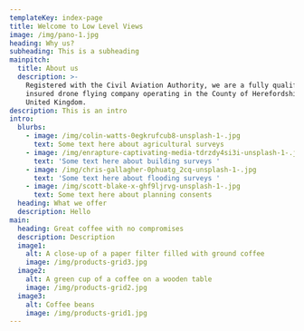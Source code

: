 ```yaml
---
templateKey: index-page
title: Welcome to Low Level Views
image: /img/pano-1.jpg
heading: Why us?
subheading: This is a subheading
mainpitch:
  title: About us
  description: >-
    Registered with the Civil Aviation Authority, we are a fully qualified and
    insured drone flying company operating in the County of Herefordshire in the
    United Kingdom.
description: This is an intro
intro:
  blurbs:
    - image: /img/colin-watts-0egkrufcub8-unsplash-1-.jpg
      text: Some text here about agricultural surveys
    - image: /img/enrapture-captivating-media-tdrzdy4si3i-unsplash-1-.jpg
      text: 'Some text here about building surveys '
    - image: /img/chris-gallagher-0phuatg_2cq-unsplash-1-.jpg
      text: 'Some text here about flooding surveys '
    - image: /img/scott-blake-x-ghf9ljrvg-unsplash-1-.jpg
      text: Some text here about planning consents
  heading: What we offer
  description: Hello
main:
  heading: Great coffee with no compromises
  description: Description
  image1:
    alt: A close-up of a paper filter filled with ground coffee
    image: /img/products-grid3.jpg
  image2:
    alt: A green cup of a coffee on a wooden table
    image: /img/products-grid2.jpg
  image3:
    alt: Coffee beans
    image: /img/products-grid1.jpg
---
```


